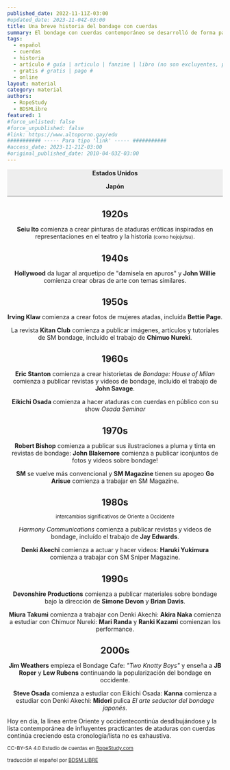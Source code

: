 ```yaml
---
published_date: 2022-11-11Z-03:00
#updated_date: 2023-11-04Z-03:00
title: Una breve historia del bondage con cuerdas
summary: El bondage con cuerdas contemporáneo se desarrolló de forma paralela en Japón y Estados Unidos a principios del siglo XX.
tags:
  - español
  - cuerdas
  - historia
  - artículo # guía | articulo | fanzine | libro (no son excluyentes, pueden haber varios) #
  - gratis # gratis | pago #
  - online
layout: material
category: material
authors:
  - RopeStudy
  - BDSMLibre
featured: 1
#force_unlisted: false
#force_unpublished: false
#link: https://www.altoporno.gay/edu
########### ----- Para tipo 'link' ----- ###########
#access_date: 2023-11-21Z-03:00
#original_published_date: 2010-04-03Z-03:00
---
```


<div class="col-2" style="position:sticky; top:0; background: #eee; z-index: 4;border-bottom: 1px solid gray;">
    <p><strong>Estados Unidos</strong></p>
    <p><strong>Japón</strong></p>
</div>

## 1920s

<div class="col-2">
<p></p>
<p><strong>Seiu Ito</strong> comienza a crear pinturas de ataduras eróticas inspiradas en representaciones en el teatro y la historia <small>(como hojojutsu)</small>.</p>
</div>

## 1940s

<div class="col-2">
    <p><strong>Hollywood</strong> da lugar al arquetipo de "damisela en apuros" y <strong>John Willie</strong> comienza crear obras de arte con temas similares.</p>
    <p></p>
</div>

## 1950s

<div class="col-2">
    <p><strong>Irving Klaw</strong> comienza a crear fotos de mujeres atadas, incluída <strong>Bettie Page</strong>.</p>
    <p>La revista <strong>Kitan Club</strong> comienza a publicar imágenes, artículos y tutoriales de SM bondage, incluído el trabajo de <strong>Chimuo Nureki</strong>.</p>
</div>

## 1960s

<div class="col-2">
    <p><strong>Eric Stanton</strong> comienza a crear historietas de <em>Bondage: House of Milan</em> comienza a publicar revistas y videos de bondage, incluído el trabajo de <strong>John Savage</strong>.</p>
    <p><strong>Eikichi Osada</strong> comienza a hacer ataduras con cuerdas en público con su show <em>Osada Seminar</em></p>
</div>

## 1970s

<div class="col-2">
    <p><strong>Robert Bishop</strong> comienza a publicar sus ilustraciones a pluma y tinta en revistas de bondage: <strong>John Blakemore</strong> comienza a publicar iconjuntos de fotos y videos sobre bondage!</p>
    <p><strong>SM</strong> se vuelve más convencional y <strong>SM Magazine</strong> tienen su apogeo <strong>Go Arisue</strong> comienza a trabajar en SM Magazine.</p>
</div>

## 1980s

<p style="text-align: center;"><small>intercambios significativos de Oriente a Occidente</small></p>

<div class="col-2">
    <p><em>Harmony Communications</em> comienza a publicar revistas y videos de bondage, incluído el trabajo de <strong>Jay Edwards</strong>.</p>
    <p><strong>Denki Akechi</strong> comienza a actuar y hacer videos: <strong>Haruki Yukimura</strong> comienza a trabajar con SM Sniper Magazine.</p>
</div>

## 1990s

<div class="col-2">
    <p><strong>Devonshire Productions</strong> comienza a publicar materiales sobre bondage bajo la dirección de <strong>Simone Devon</strong> y <strong>Brian Davis</strong>.</p>
    <p><strong>Miura Takumi</strong> comienza a trabajar con Denki Akechi: <strong>Akira Naka</strong> comienza a estudiar con Chimuor Nureki: <strong>Mari Randa</strong> y <strong>Ranki Kazami</strong> comienzan los performance.</p>
</div>

## 2000s

<div class="col-2">
    <p><strong>Jim Weathers</strong> empieza el Bondage Cafe: <em>"Two Knotty Boys"</em> y enseña a <strong>JB Roper</strong> y <strong>Lew Rubens</strong> continuando la popularización del bondage en occidente.</p>
    <p><strong>Steve Osada</strong> comienza a estudiar con Eikichi Osada: <strong>Kanna</strong> comienza a estudiar con Denki Akechi: <strong>Midori</strong> pulica <em>El arte seductor del bondage japonés</em>.</p>
</div>

Hoy en día, la línea entre Oriente y occidentecontinúa desdibujándose y la lista contemporánea de influyentes practicantes de ataduras con cuerdas continúa creciendo esta cronología/lista no es exhaustiva.

<p><small>CC-BY-SA 4.0 Estudio de cuerdas en <a href="https://ropestudy.com">RopeStudy.com</a></small></p>

<p><small>traducción al español por <a href="https://bit.ly/Bdsmlibre">BDSM LIBRE</a></small></p>
<style>
    .col-2 {
        margin-top: 0;
    }
    .col-2 p {
        text-align: center;
    }
    .col-2 p:last-child strong {
        color: var(--1);
    }
    .col-2 p:first-child strong {
        color: var(--2);
    }
    h2 {
        text-align:center;
        margin-bottom: 0;
        font-weight: bold;
    }
</style>
